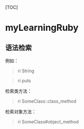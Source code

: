 [TOC]

# myLearningRuby

## 语法检索

例如：
> ri String

> ri puts

检索类方法：
> ri SomeClass::class_method

检索对象方法：
> ri SomeClass#object_method

